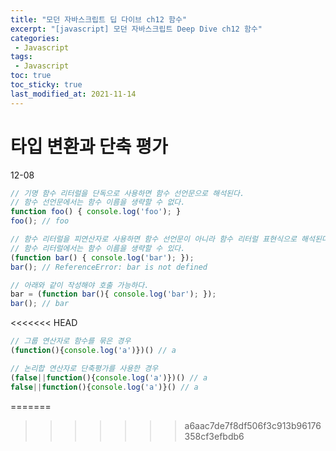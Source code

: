 ```yaml
---
title: "모던 자바스크립트 딥 다이브 ch12 함수"
excerpt: "[javascript] 모던 자바스크립트 Deep Dive ch12 함수"
categories:
 - Javascript
tags:
 - Javascript
toc: true
toc_sticky: true
last_modified_at: 2021-11-14
---
```


# 타입 변환과 단축 평가

12-08
```javascript
// 기명 함수 리터럴을 단독으로 사용하면 함수 선언문으로 해석된다.
// 함수 선언문에서는 함수 이름을 생략할 수 없다.
function foo() { console.log('foo'); }
foo(); // foo

// 함수 리터럴을 피연산자로 사용하면 함수 선언문이 아니라 함수 리터럴 표현식으로 해석된다.
// 함수 리터럴에서는 함수 이름을 생략할 수 있다.
(function bar() { console.log('bar'); });
bar(); // ReferenceError: bar is not defined

// 아래와 같이 작성해야 호출 가능하다.
bar = (function bar(){ console.log('bar'); });
bar(); // bar
```
<<<<<<< HEAD

```javascript
// 그룹 연산자로 함수를 묶은 경우
(function(){console.log('a')})() // a

// 논리합 연산자로 단축평가를 사용한 경우
(false||function(){console.log('a')})() // a
false||function(){console.log('a')}() // a
```
=======
>>>>>>> a6aac7de7f8df506f3c913b96176358cf3efbdb6
